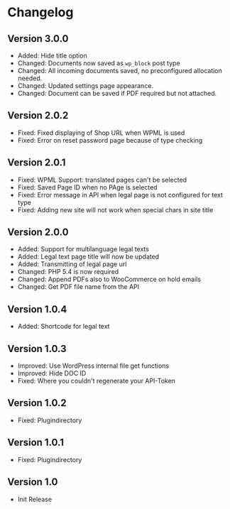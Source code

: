 # Changelog

## Version 3.0.0
* Added: Hide title option
* Changed: Documents now saved as `wp_block` post type
* Changed: All incoming documents saved, no preconfigured allocation needed.
* Changed: Updated settings page appearance.
* Changed: Document can be saved if PDF required but not attached.

## Version 2.0.2
* Fixed: Fixed displaying of Shop URL when WPML is used
* Fixed: Error on reset password page because of type checking

## Version 2.0.1

* Fixed: WPML Support: translated pages can't be selected
* Fixed: Saved Page ID when no PAge is selected
* Fixed: Error message in API when legal page is not configured for text type
* Fixed: Adding new site will not work when special chars in site title

## Version 2.0.0

* Added: Support for multilanguage legal texts
* Added: Legal text page title will now be updated
* Added: Transmitting of legal page url
* Changed: PHP 5.4 is now required
* Changed: Append PDFs also to WooCommerce on hold emails
* Changed: Get PDF file name from the API

## Version 1.0.4

* Added: Shortcode for legal text

## Version 1.0.3

* Improved: Use WordPress internal file get functions
* Improved: Hide DOC ID
* Fixed: Where you couldn't regenerate your API-Token

## Version 1.0.2

* Fixed: Plugindirectory

## Version 1.0.1

* Fixed: Plugindirectory

## Version 1.0

* Init Release
